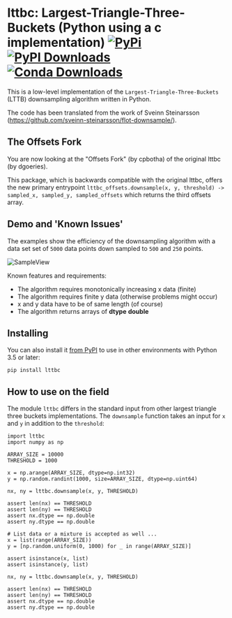 # lttbc: Largest-Triangle-Three-Buckets (Python using a c implementation) [![PyPi](https://img.shields.io/pypi/v/lttbc?color=blue)](https://pypi.org/project/lttbc/) [![PyPI Downloads](https://img.shields.io/pypi/dm/lttbc.svg?label=PyPI%20downloads)](https://pypi.org/project/lttbc/) [![Conda Downloads](https://img.shields.io/conda/dn/conda-forge/lttbc.svg?label=Conda%20downloads)](https://anaconda.org/conda-forge/lttbc)
This is a low-level implementation of the `Largest-Triangle-Three-Buckets` (LTTB) downsampling algorithm written in Python.

The code has been translated from the work of Sveinn Steinarsson (https://github.com/sveinn-steinarsson/flot-downsample/).

## The Offsets Fork

You are now looking at the "Offsets Fork" (by cpbotha) of the original lttbc (by dgoeries).

This package, which is backwards compatible with the original lttbc, offers the
new primary entrypoint `lttbc_offsets.downsample(x, y, threshold) -> sampled_x,
sampled_y, sampled_offsets` which returns the third offsets array.

## Demo and 'Known Issues'

The examples show the efficiency of the downsampling algorithm with a data set
set of ``5000`` data points down sampled to ``500`` and ``250`` points.

![SampleView](images/demo.png)  

Known features and requirements:

- The algorithm requires monotonically increasing x data (finite)
- The algorithm requires finite y data (otherwise problems might occur)
- x and y data have to be of same length (of course)
- The algorithm returns arrays of **dtype** **double**

## Installing

You can also install it [from PyPI](https://pypi.org/project/lttbc/)
to use in other environments with Python 3.5 or later:

    pip install lttbc

## How to use on the field

The module ``lttbc`` differs in the standard input from other largest triangle three buckets implementations.
The ``downsample`` function takes an input for ``x`` and ``y`` in addition to the ``threshold``:

    import lttbc
    import numpy as np

    ARRAY_SIZE = 10000
    THRESHOLD = 1000

    x = np.arange(ARRAY_SIZE, dtype=np.int32)
    y = np.random.randint(1000, size=ARRAY_SIZE, dtype=np.uint64)

    nx, ny = lttbc.downsample(x, y, THRESHOLD)

    assert len(nx) == THRESHOLD
    assert len(ny) == THRESHOLD
    assert nx.dtype == np.double
    assert ny.dtype == np.double

    # List data or a mixture is accepted as well ...
    x = list(range(ARRAY_SIZE))
    y = [np.random.uniform(0, 1000) for _ in range(ARRAY_SIZE)]

    assert isinstance(x, list)
    assert isinstance(y, list)

    nx, ny = lttbc.downsample(x, y, THRESHOLD)

    assert len(nx) == THRESHOLD
    assert len(ny) == THRESHOLD
    assert nx.dtype == np.double
    assert ny.dtype == np.double
